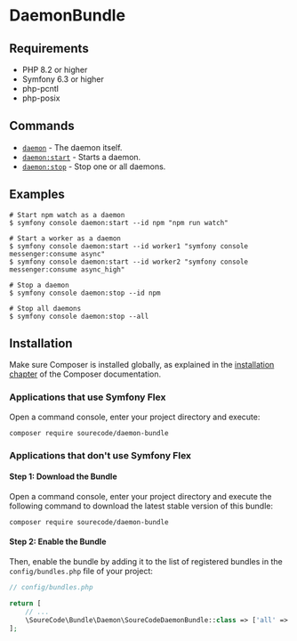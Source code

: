 
# DaemonBundle

## Requirements

- PHP 8.2 or higher
- Symfony 6.3 or higher
- php-pcntl
- php-posix

## Commands

- [`daemon`](./daemon.md) - The daemon itself.
- [`daemon:start`](./daemon-start.md) - Starts a daemon.
- [`daemon:stop`](./daemon-stop.md) - Stop one or all daemons.

## Examples

```shell
# Start npm watch as a daemon
$ symfony console daemon:start --id npm "npm run watch"

# Start a worker as a daemon
$ symfony console daemon:start --id worker1 "symfony console messenger:consume async"
$ symfony console daemon:start --id worker2 "symfony console messenger:consume async_high"

# Stop a daemon
$ symfony console daemon:stop --id npm

# Stop all daemons
$ symfony console daemon:stop --all
```

## Installation

Make sure Composer is installed globally, as explained in the
[installation chapter](https://getcomposer.org/doc/00-intro.md)
of the Composer documentation.

### Applications that use Symfony Flex

Open a command console, enter your project directory and execute:

```console
composer require sourecode/daemon-bundle
```

### Applications that don't use Symfony Flex

#### Step 1: Download the Bundle

Open a command console, enter your project directory and execute the
following command to download the latest stable version of this bundle:

```console
composer require sourecode/daemon-bundle
```

#### Step 2: Enable the Bundle

Then, enable the bundle by adding it to the list of registered bundles
in the `config/bundles.php` file of your project:

```php
// config/bundles.php

return [
    // ...
    \SoureCode\Bundle\Daemon\SoureCodeDaemonBundle::class => ['all' => true],
];
```